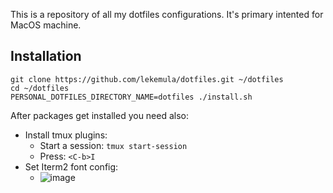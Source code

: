 This is a repository of all my dotfiles configurations. It's primary intented for MacOS machine.

## Installation

```
git clone https://github.com/lekemula/dotfiles.git ~/dotfiles
cd ~/dotfiles
PERSONAL_DOTFILES_DIRECTORY_NAME=dotfiles ./install.sh
```

After packages get installed you need also:

* Install tmux plugins:
    * Start a session: `tmux start-session`
    * Press: `<C-b>I`
* Set Iterm2 font config:
    * ![image](https://github.com/lekemula/dotfiles/assets/9197495/da769f84-806a-4561-b491-7a25791135f1)

